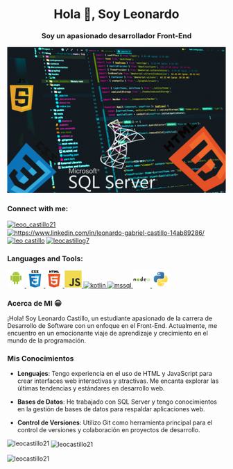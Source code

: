 <h1 align="center">Hola 👋, Soy Leonardo</h1>
<h3 align="center">Soy un apasionado desarrollador Front-End</h3>
<img src="Diseño sin título (3).png">





<h3 align="left">Connect with me:</h3>
<p align="left">
<a href="https://twitter.com/leoo_castillo21" target="blank"><img align="center" src="https://raw.githubusercontent.com/rahuldkjain/github-profile-readme-generator/master/src/images/icons/Social/twitter.svg" alt="leoo_castillo21" height="30" width="40" /></a>
<a href="https://linkedin.com/in/https://www.linkedin.com/in/leonardo-gabriel-castillo-14ab89286/" target="blank"><img align="center" src="https://raw.githubusercontent.com/rahuldkjain/github-profile-readme-generator/master/src/images/icons/Social/linked-in-alt.svg" alt="https://www.linkedin.com/in/leonardo-gabriel-castillo-14ab89286/" height="30" width="40" /></a>
<a href="https://fb.com/leo castillo" target="blank"><img align="center" src="https://raw.githubusercontent.com/rahuldkjain/github-profile-readme-generator/master/src/images/icons/Social/facebook.svg" alt="leo castillo" height="30" width="40" /></a>
<a href="https://instagram.com/leocastillog7" target="blank"><img align="center" src="https://raw.githubusercontent.com/rahuldkjain/github-profile-readme-generator/master/src/images/icons/Social/instagram.svg" alt="leocastillog7" height="30" width="40" /></a>
</p>

<h3 align="left">Languages and Tools:</h3>
<p align="left"> <a href="https://developer.android.com" target="_blank" rel="noreferrer"> <img src="https://raw.githubusercontent.com/devicons/devicon/master/icons/android/android-original-wordmark.svg" alt="android" width="40" height="40"/> </a> <a href="https://www.w3schools.com/css/" target="_blank" rel="noreferrer"> <img src="https://raw.githubusercontent.com/devicons/devicon/master/icons/css3/css3-original-wordmark.svg" alt="css3" width="40" height="40"/> </a> <a href="https://www.w3.org/html/" target="_blank" rel="noreferrer"> <img src="https://raw.githubusercontent.com/devicons/devicon/master/icons/html5/html5-original-wordmark.svg" alt="html5" width="40" height="40"/> </a> <a href="https://developer.mozilla.org/en-US/docs/Web/JavaScript" target="_blank" rel="noreferrer"> <img src="https://raw.githubusercontent.com/devicons/devicon/master/icons/javascript/javascript-original.svg" alt="javascript" width="40" height="40"/> </a> <a href="https://kotlinlang.org" target="_blank" rel="noreferrer"> <img src="https://www.vectorlogo.zone/logos/kotlinlang/kotlinlang-icon.svg" alt="kotlin" width="40" height="40"/> </a> <a href="https://www.microsoft.com/en-us/sql-server" target="_blank" rel="noreferrer"> <img src="https://www.svgrepo.com/show/303229/microsoft-sql-server-logo.svg" alt="mssql" width="40" height="40"/> </a> <a href="https://nodejs.org" target="_blank" rel="noreferrer"> <img src="https://raw.githubusercontent.com/devicons/devicon/master/icons/nodejs/nodejs-original-wordmark.svg" alt="nodejs" width="40" height="40"/> </a> <a href="https://www.python.org" target="_blank" rel="noreferrer"> <img src="https://raw.githubusercontent.com/devicons/devicon/master/icons/python/python-original.svg" alt="python" width="40" height="40"/> </a> </p>

### Acerca de MI 😀

¡Hola! Soy Leonardo Castillo, un estudiante apasionado de la carrera de Desarrollo de Software con un enfoque en el Front-End. Actualmente, me encuentro en un emocionante viaje de aprendizaje y crecimiento en el mundo de la programación.

### Mis Conocimientos

- **Lenguajes**: Tengo experiencia en el uso de HTML y JavaScript para crear interfaces web interactivas y atractivas. Me encanta explorar las últimas tendencias y estándares en desarrollo web.

- **Bases de Datos**: He trabajado con SQL Server y tengo conocimientos en la gestión de bases de datos para respaldar aplicaciones web.

- **Control de Versiones**: Utilizo Git como herramienta principal para el control de versiones y colaboración en proyectos de desarrollo.


<p><img align="left" src="https://github-readme-stats.vercel.app/api/top-langs?username=leocastillo21&show_icons=true&locale=en&layout=compact" alt="leocastillo21" /></p>

<p>&nbsp;<img align="center" src="https://github-readme-stats.vercel.app/api?username=leocastillo21&show_icons=true&locale=en" alt="leocastillo21" /></p>

<p><img align="center" src="https://github-readme-streak-stats.herokuapp.com/?user=leocastillo21&" alt="leocastillo21" /></p>



